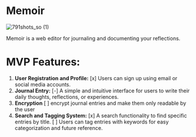 # Memoir
![791shots_so (1)](https://github.com/Huilensolis/memoir/assets/113150193/04ba49a9-1a00-4c80-bb02-5de080a16307)


Memoir is a web editor for journaling and documenting your reflections.
# **MVP Features:**

1. **User Registration and Profile:**
    [x] Users can sign up using email or social media accounts.
2. **Journal Entry:**
    [-] A simple and intuitive interface for users to write their daily thoughts, reflections, or experiences.
3. **Encryption**
    [ ] encrypt journal entries and make them only readable by the user
6. **Search and Tagging System:**
    [x] A search functionality to find specific entries by title.
    [ ] Users can tag entries with keywords for easy categorization and future reference.
